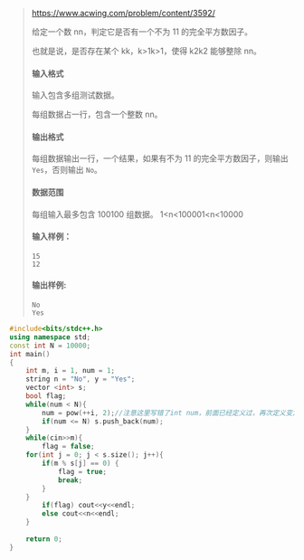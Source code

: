 > https://www.acwing.com/problem/content/3592/
>
> 给定一个数 nn，判定它是否有一个不为 11 的完全平方数因子。
>
> 也就是说，是否存在某个 kk，k>1k>1，使得 k2k2 能够整除 nn。
>
> #### 输入格式
>
> 输入包含多组测试数据。
>
> 每组数据占一行，包含一个整数 nn。
>
> #### 输出格式
>
> 每组数据输出一行，一个结果，如果有不为 11 的完全平方数因子，则输出 `Yes`，否则输出 `No`。
>
> #### 数据范围
>
> 每组输入最多包含 100100 组数据。
> 1<n<100001<n<10000
>
> #### 输入样例：
>
> ```
> 15
> 12
> ```
>
> #### 输出样例:
>
> ```
> No
> Yes
> ```

```cpp
#include<bits/stdc++.h>
using namespace std;
const int N = 10000;
int main()
{
    int m, i = 1, num = 1;
    string n = "No", y = "Yes";
    vector <int> s;
    bool flag;
    while(num < N){
        num = pow(++i, 2);//注意这里写错了int num，前面已经定义过，再次定义变为局部变量，使用while(num < N)出问题，错误除去1
        if(num <= N) s.push_back(num);
    }
    while(cin>>m){
        flag = false;
    for(int j = 0; j < s.size(); j++){
        if(m % s[j] == 0) {
            flag = true;
            break;
        }
    }
        if(flag) cout<<y<<endl;
        else cout<<n<<endl;
    }
    
    return 0;
}
```

